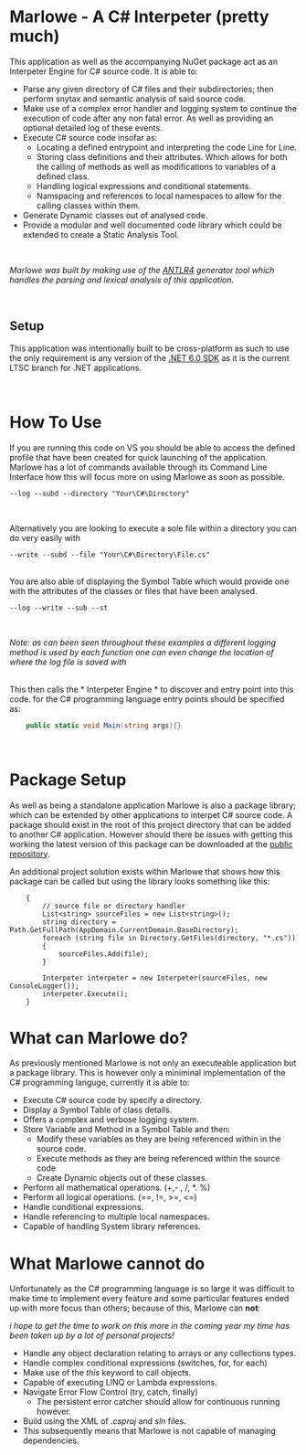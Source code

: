 # Marlowe - A C# Interpeter (pretty much)
This application as well as the accompanying NuGet package act as an Interpeter Engine for C# source code. It is able to:
* Parse any given directory of C# files and their subdirectories; then perform snytax and semantic analysis of said source code.
* Make use of a complex error handler and logging system to continue the execution of code after any non fatal error. As well as providing an optional detailed log of these events.
* Execute C# source code insofar as:
    - Locating a defined entrypoint and interpreting the code Line for Line. 
    - Storing class definitions and their attributes. Which allows for both the calling of methods as well as modifications to variables of a defined class.
    - Handling logical expressions and conditional statements.
    - Namspacing and references to local namespaces to allow for the calling classes within them.
* Generate Dynamic classes out of analysed code.
* Provide a modular and well documented code library which could be extended to create a Static Analysis Tool.

<br>

_Marlowe was built by making use of the *[ANTLR4](https://www.antlr.org/)* generator tool which handles the parsing and lexical analysis of this application._

<br>

## Setup
This application was intentionally built to be cross-platform as such to use the only requirement is any version of the [.NET 6.0 SDK](https://dotnet.microsoft.com/en-us/download/dotnet/6.0) as it is the current LTSC branch for .NET applications.

<br>

# How To Use 
If you are running this code on VS you should be able to access the defined profile that have been created for quick launching of the application. Marlowe has a lot of commands available through its Command Line Interface how this will focus more on using Marlowe as soon as possible.

```cli
--log --subd --directory "Your\C#\Directory"
```
<br>

Alternatively you are looking to execute a sole file within a directory you can do very easily with

```cli
--write --subd --file "Your\C#\Directory\File.cs"
```
<br>
You are also able of displaying the Symbol Table which would provide one with the attributes of the classes or files that have been analysed.

```cli
--log --write --sub --st
```
<br>

_*Note:* as can been seen throughout these examples a different logging method is used by each function one can even change the location of where the log file is saved with_

<br>
This then calls the * Interpeter Engine * to discover and entry point into this code. for the C# programming language entry points should be specified as:

```c#
    public static void Main(string args){}
```

<br>


# Package Setup
As well as being a standalone application Marlowe is also a package library; which can be extended by other applications to interpet C# source code. A package should exist in the root of this project directory that can be added to another C# application. However should there be issues with getting this working the latest version of this package can be downloaded at the [public repository](https://github.com/lbrowne-git/Marlowe).


An additional project solution exists within Marlowe that shows how this package can be called but using the library looks something like this:

``` CSharp
    {
        // source file or directory handler
        List<string> sourceFiles = new List<string>();
        string directory = Path.GetFullPath(AppDomain.CurrentDomain.BaseDirectory);
        foreach (string file in Directory.GetFiles(directory, "*.cs"))
        {
            sourceFiles.Add(file);
        }

        Interpeter interpeter = new Interpeter(sourceFiles, new ConsoleLogger());
        interpeter.Execute();
    }

```

# What can Marlowe do?
As previously mentioned Marlowe is not only an executeable application but a package library. This is however only a miniminal implementation of the C# programming languge, currently it is able to:
* Execute C# source code by specify a directory.
* Display a Symbol Table of class details.
* Offers a complex and verbose logging system.
* Store Variable and Method in a Symbol Table and then:
    - Modify these variables as they are being  referenced within in the source code.
    - Execute methods as they are being referenced within the source code
    - Create Dynamic objects out of these classes.
* Perform all mathematical operations. (+,- , /, *. %)
* Perform all logical operations.     (==, !=, >=, <=)
* Handle conditional expressions.
* Handle referencing to multiple local namespaces.
* Capable of handling System library references.


# What Marlowe cannot do
Unfortunately as the C# programming language is so large it was difficult to make time to implement every feature and some particular features ended up with more focus than others; because of this, Marlowe can **not**:

_i hope to get the time to work on this more in the coming year my time has been taken up by a lot of personal projects!_

* Handle any object declaration relating to arrays or any collections types.
* Handle complex conditional expressions (switches, for, for each) 
* Make use of the *this* keyword to call objects.
* Capable of executing LINQ or Lambda expressions. 
* Navigate Error Flow Control (try, catch, finally)
    - The persistent error catcher should allow for continuous running however.
* Build using the XML of _.csproj_ and _sln_ files.
* This subsequently means that Marlowe is not capable of managing dependencies.